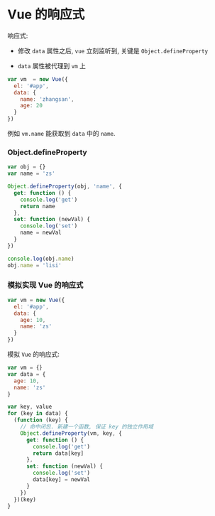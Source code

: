 # Vue 的响应式

响应式:

- 修改 `data` 属性之后, `vue` 立刻监听到, 关键是 `Object.defineProperty`

- `data` 属性被代理到 `vm` 上

```js
var vm  = new Vue({
  el: '#app',
  data: {
    name: 'zhangsan',
    age: 20
  }
})
```

例如 `vm.name` 能获取到 `data` 中的 `name`.

### Object.defineProperty

```js
var obj = {}
var name = 'zs'

Object.defineProperty(obj, 'name', {
  get: function () {
    console.log('get')
    return name
  },
  set: function (newVal) {
    console.log('set')
    name = newVal
  }
})

console.log(obj.name)
obj.name = 'lisi'
```

### 模拟实现 Vue 的响应式

```js
var vm = new Vue({
  el: '#app',
  data: {
    age: 10,
    name: 'zs'
  }
})
```

模拟 `Vue` 的响应式:

```js
var vm = {}
var data = {
  age: 10,
  name: 'zs'
}

var key, value
for (key in data) {
  (function (key) {
    // 命中闭包. 新建一个函数, 保证 key 的独立作用域
    Object.defineProperty(vm, key, {
      get: function () {
        console.log('get')
        return data[key]
      },
      set: function (newVal) {
        console.log('set')
        data[key] = newVal
      }
    })
  })(key)
}
```